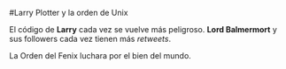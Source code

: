 
#Larry Plotter y la orden de Unix

El código de **Larry** cada vez se vuelve más peligroso. **Lord Balmermort** y sus followers cada vez tienen más *retweets*.

La Orden del Fenix luchara por el bien del mundo.